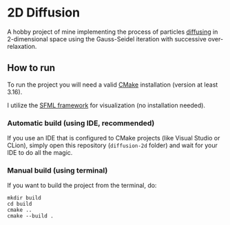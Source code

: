 # 2D Diffusion

A hobby project of mine implementing the process of particles [diffusing](https://en.wikipedia.org/wiki/Diffusion) in 2-dimensional space using the Gauss-Seidel iteration with successive over-relaxation.

## How to run

To run the project you will need a valid [CMake](https://cmake.org/) installation (version at least 3.16).

I utilize the [SFML framework](https://github.com/SFML/SFML) for visualization (no installation needed).

### Automatic build (using IDE, recommended)

If you use an IDE that is configured to CMake projects (like Visual Studio or CLion), simply open this repository (`diffusion-2d` folder) and wait for your IDE to do all the magic.

### Manual build (using terminal)

If you want to build the project from the terminal, do:

```
mkdir build
cd build
cmake ..
cmake --build .
```
